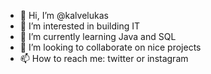 - 👋 Hi, I’m @kalvelukas
- 👀 I’m interested in building IT
- 🌱 I’m currently learning Java and SQL
- 💞️ I’m looking to collaborate on nice projects
- 📫 How to reach me: twitter or instagram

<!---
kalvelukas/kalvelukas is a ✨ special ✨ repository because its `README.md` (this file) appears on your GitHub profile.
You can click the Preview link to take a look at your changes.
--->
